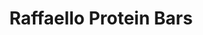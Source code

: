 ---
title: Raffaello Protein Bars
metadata:
  servings: '8'
  title: Raffaello Protein Bars
  course: Treat
ingredients:
- name: almond butter
  amount: 50 g
- name: oats
  amount: 100 g
- name: dessicated coconut
  amount: 15 g
- name: vanilla protein powder
  amount: 50 g
- name: water
  amount: some
- name: bananas
  amount: 2 medium
cookware:
- name: mixing bowl
- name: silicon mini loaf mould
steps:
- description: Preheat the oven to 180C then grab a mixing bowl and mash the bananas
    with the almond butter.
- description: Now mix the oats, dessicated coconut and vanilla protein powder until
    they're combined.
- description: Add some water if the mixture is too dry and thick.
- description: Spoon the mixture into 8 sections of a silicon mini loaf mould.
- description: Bake for 12 minutes, and leave to cool before storing (or eating) them.

---